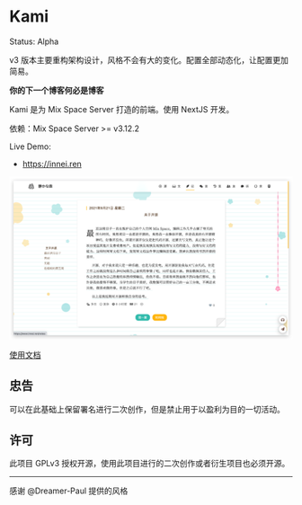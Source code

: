 # Kami

Status: Alpha

v3 版本主要重构架构设计，风格不会有大的变化。配置全部动态化，让配置更加简易。

**你的下一个博客何必是博客**

Kami 是为 Mix Space Server 打造的前端。使用 NextJS 开发。

依赖：Mix Space Server >= v3.12.2

Live Demo:

- <https://innei.ren>

![Xnip2021-09-21_18-29-08](https://raw.githubusercontent.com/mx-space/docs-images/master/images/Xnip2021-09-21_18-29-08.png)

[使用文档](https://mx-docs.shizuri.net)

## 忠告

可以在此基础上保留署名进行二次创作，但是禁止用于以盈利为目的一切活动。

## 许可

此项目 GPLv3 授权开源，使用此项目进行的二次创作或者衍生项目也必须开源。

---

感谢 @Dreamer-Paul 提供的风格